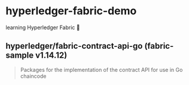 # hyperledger-fabric-demo
learning Hyperledger Fabric 📒


## hyperledger/fabric-contract-api-go (fabric-sample v1.14.12)
> Packages for the implementation of the contract API for use in Go chaincode
